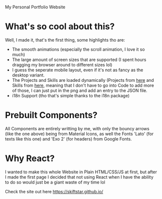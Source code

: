 My Personal Portfolio Website

# What's so cool about this?
Well, I made it, that's the first thing, some highlights tho are:
- The smooth animations (especially the scroll animation, I love it so much)
- The large amount of screen sizes that are supported (I spent hours dragging my browser around to different sizes lol)
- I guess the seperate mobile layout, even if it's not as fancy as the desktop variant.
- The Projects and Skills are loaded dynamically (Projects from [here](https://github.com/Skiftstar/Skiftstar.github.io/blob/main/src/data/project-metadata.json) and Skills from [here](https://github.com/Skiftstar/Skiftstar.github.io/blob/main/src/data/skills-metadata.json), meaning that I don't have to go into Code to add more of those, I can just put in the png and add an entry to the JSON file.
- i18n Support (tho that's simple thanks to the i18n package)

# Prebuilt Components?
All Components are entirely writting by me, with only the bouncy arrows (like the one above) being from Material Icons, as well the Fonts 'Lato' (for texts like this one) and 'Exo 2' (for headers) from Google Fonts.

# Why React?
I wanted to make this whole Website in Plain HTML/CSS/JS at first, but after I made the first page I decided that not using React when I have the ability to do so would just be a giant waste of my time lol

Check the site out here https://skiftstar.github.io/
